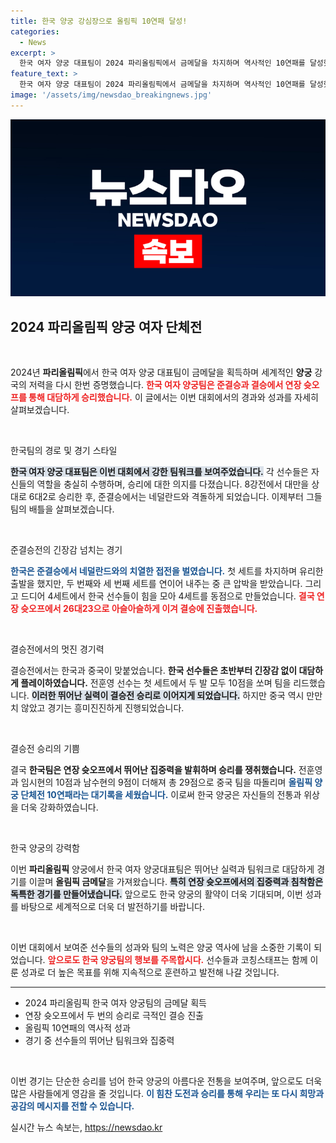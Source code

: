 ```yaml
---
title: 한국 양궁 강심장으로 올림픽 10연패 달성!
categories:
  - News
excerpt: >
  한국 여자 양궁 대표팀이 2024 파리올림픽에서 금메달을 차지하며 역사적인 10연패를 달성했습니다. 준결승과 결승 모두 연장 슛오프에서 역전승을 거두며, 불리한 상황을 뚫고 금빛 사냥에 성공한 그들의 대담한 모습이 인상적입니다.
feature_text: >
  한국 여자 양궁 대표팀이 2024 파리올림픽에서 금메달을 차지하며 역사적인 10연패를 달성했습니다. 준결승과 결승 모두 연장 슛오프에서 역전승을 거두며, 불리한 상황을 뚫고 금빛 사냥에 성공한 그들의 대담한 모습이 인상적입니다.
image: '/assets/img/newsdao_breakingnews.jpg'
---
```


<p><img src="/assets/img/newsdao_breakingnews.jpg" alt="pcversion 속보" /></p>

<h2 data-ke-size="size26">2024 파리올림픽 양궁 여자 단체전</h2>

<p data-ke-size="size16">&nbsp;</p>

<p>2024년 <b>파리올림픽</b>에서 한국 여자 양궁 대표팀이 금메달을 획득하며 세계적인 <b>양궁</b> 강국의 저력을 다시 한번 증명했습니다. <b><span style="color: #ee2323;">한국 여자 양궁팀은 준결승과 결승에서 연장 슛오프를 통해 대담하게 승리했습니다.</span></b> 이 글에서는 이번 대회에서의 경과와 성과를 자세히 살펴보겠습니다.</p>

<p data-ke-size="size16">&nbsp;</p>

<p>한국팀의 경로 및 경기 스타일</p>

<p><b><span style="background-color: #21538527;">한국 여자 양궁 대표팀은 이번 대회에서 강한 팀워크를 보여주었습니다.</span></b> 각 선수들은 자신들의 역할을 충실히 수행하며, 승리에 대한 의지를 다졌습니다. 8강전에서 대만을 상대로 6대2로 승리한 후, 준결승에서는 네덜란드와 격돌하게 되었습니다. 이제부터 그들 팀의 배틀을 살펴보겠습니다.</p>

<p data-ke-size="size16">&nbsp;</p>

<p>준결승전의 긴장감 넘치는 경기</p>

<p><b><span style="color: #1a5490;">한국은 준결승에서 네덜란드와의 치열한 접전을 벌였습니다.</span></b> 첫 세트를 차지하며 유리한 출발을 했지만, 두 번째와 세 번째 세트를 연이어 내주는 중 큰 압박을 받았습니다. 그리고 드디어 4세트에서 한국 선수들이 힘을 모아 4세트를 동점으로 만들었습니다. <b><span style="color: #ee2323;">결국 연장 슛오프에서 26대23으로 아슬아슬하게 이겨 결승에 진출했습니다.</span></b></p>

<p data-ke-size="size16">&nbsp;</p>

<p>결승전에서의 멋진 경기력</p>

<p>결승전에서는 한국과 중국이 맞붙었습니다. <b>한국 선수들은 초반부터 긴장감 없이 대담하게 플레이하였습니다.</b> 전훈영 선수는 첫 세트에서 두 발 모두 10점을 쏘며 팀을 리드했습니다. <b><span style="background-color: #21538527;">이러한 뛰어난 실력이 결승전 승리로 이어지게 되었습니다.</span></b> 하지만 중국 역시 만만치 않았고 경기는 흥미진진하게 진행되었습니다.</p>

<p data-ke-size="size16">&nbsp;</p>

<p>결승전 승리의 기쁨</p>

<p>결국 <b>한국팀은 연장 슛오프에서 뛰어난 집중력을 발휘하며 승리를 쟁취했습니다.</b> 전훈영과 임시현의 10점과 남수현의 9점이 더해져 총 29점으로 중국 팀을 따돌리며 <b><span style="color: #1a5490;">올림픽 양궁 단체전 10연패라는 대기록을 세웠습니다.</span></b> 이로써 한국 양궁은 자신들의 전통과 위상을 더욱 강화하였습니다.</p>

<p data-ke-size="size16">&nbsp;</p>

<p>한국 양궁의 강력함</p>

<p>이번 <b>파리올림픽</b> 양궁에서 한국 여자 양궁대표팀은 뛰어난 실력과 팀워크로 대담하게 경기를 이끌며 <b>올림픽 금메달</b>을 가져왔습니다. <b><span style="background-color: #21538527;">특히 연장 슛오프에서의 집중력과 침착함은 독특한 경기를 만들어냈습니다.</span></b> 앞으로도 한국 양궁의 활약이 더욱 기대되며, 이번 성과를 바탕으로 세계적으로 더욱 더 발전하기를 바랍니다.</p>

<p data-ke-size="size16">&nbsp;</p>

<p>이번 대회에서 보여준 선수들의 성과와 팀의 노력은 양궁 역사에 남을 소중한 기록이 되었습니다. <b><span style="color: #ee2323;">앞으로도 한국 양궁팀의 행보를 주목합시다.</span></b> 선수들과 코칭스태프는 함께 이룬 성과로 더 높은 목표를 위해 지속적으로 훈련하고 발전해 나갈 것입니다. </p>

<hr />

<ul>
    <li>2024 파리올림픽 한국 여자 양궁팀의 금메달 획득</li>
    <li>연장 슛오프에서 두 번의 승리로 극적인 결승 진출</li>
    <li>올림픽 10연패의 역사적 성과</li>
    <li>경기 중 선수들의 뛰어난 팀워크와 집중력</li>
</ul>

<p data-ke-size="size16">&nbsp;</p>

<p>이번 경기는 단순한 승리를 넘어 한국 양궁의 아름다운 전통을 보여주며, 앞으로도 더욱 많은 사람들에게 영감을 줄 것입니다. <b><span style="color: #1a5490;">이 힘찬 도전과 승리를 통해 우리는 또 다시 희망과 공감의 메시지를 전할 수 있습니다.</span></b></p>
실시간 뉴스 속보는, <a href="https://newsdao.kr" rel="dofollow">https://newsdao.kr</a>


